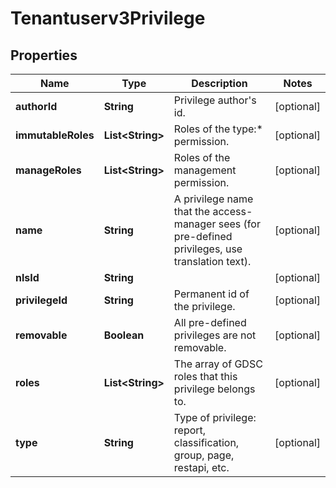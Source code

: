 

# Tenantuserv3Privilege


## Properties

| Name | Type | Description | Notes |
|------------ | ------------- | ------------- | -------------|
|**authorId** | **String** | Privilege author&#39;s id. |  [optional] |
|**immutableRoles** | **List&lt;String&gt;** | Roles of the type:* permission. |  [optional] |
|**manageRoles** | **List&lt;String&gt;** | Roles of the management permission. |  [optional] |
|**name** | **String** | A privilege name that the access-manager sees (for pre-defined privileges, use translation text). |  [optional] |
|**nlsId** | **String** |  |  [optional] |
|**privilegeId** | **String** | Permanent id of the privilege. |  [optional] |
|**removable** | **Boolean** | All pre-defined privileges are not removable. |  [optional] |
|**roles** | **List&lt;String&gt;** | The array of GDSC roles that this privilege belongs to. |  [optional] |
|**type** | **String** | Type of privilege: report, classification, group, page, restapi, etc. |  [optional] |



